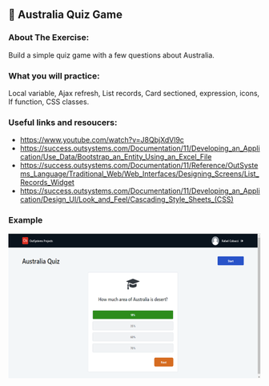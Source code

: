 ## :ledger: Australia Quiz Game

### About The Exercise:

Build a simple quiz game with a few questions about Australia. 

### What you will practice:

Local variable, Ajax refresh, List records, Card sectioned, expression, icons, If function, CSS classes.

### Useful links and resoucers:

- https://www.youtube.com/watch?v=J8QbjXdVl9c
- https://success.outsystems.com/Documentation/11/Developing_an_Application/Use_Data/Bootstrap_an_Entity_Using_an_Excel_File
- https://success.outsystems.com/Documentation/11/Reference/OutSystems_Language/Traditional_Web/Web_Interfaces/Designing_Screens/List_Records_Widget
- https://success.outsystems.com/Documentation/11/Developing_an_Application/Design_UI/Look_and_Feel/Cascading_Style_Sheets_(CSS)

### Example
![OutSystems Image](./Samples/australiaQuiz.png)
